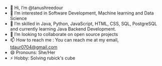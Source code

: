 - 👋 Hi, I’m @tanushreedour
- 👀 I’m interested in Software Development, Machine learning and Data Science
- 🌱 I’m skilled in Java, Python, JavaScript, HTML, CSS, SQL, PostgreSQL and currently learning Java Backend Development.
- 💞️ I’m looking to collaborate on open source projects
- 📫 How to reach me : You can reach me at my email, tdaur0704@gmail.com
- 😄 Pronouns: She/Her
- ⚡ Hobby: Solving rubick's cube

<!---
tanushreedour/tanushreedour is a ✨ special ✨ repository because its `README.md` (this file) appears on your GitHub profile.
You can click the Preview link to take a look at your changes.
--->
